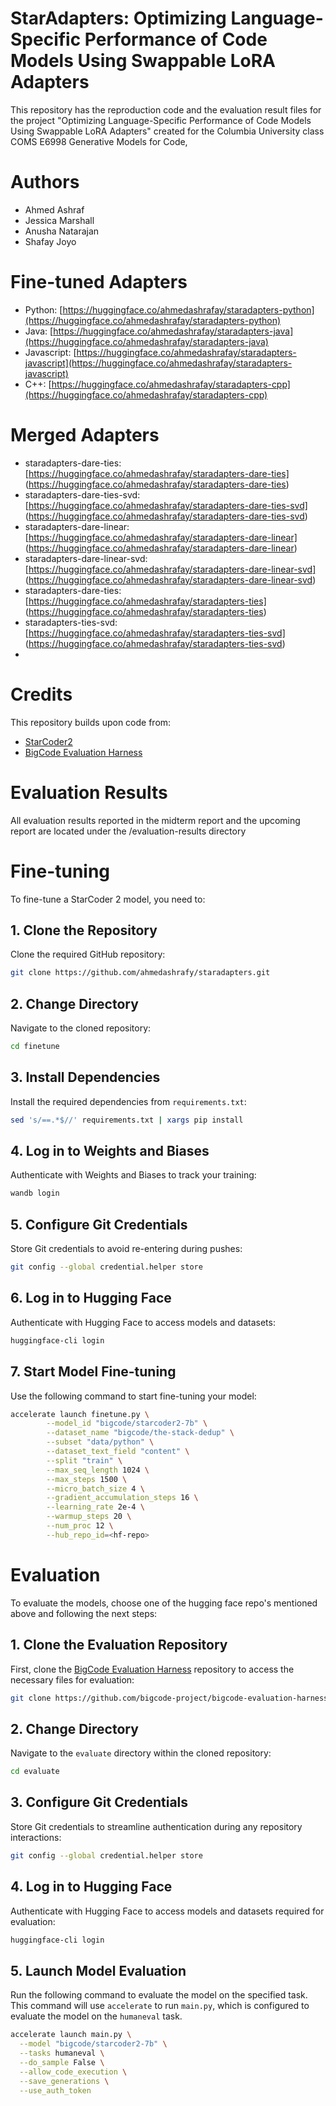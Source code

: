 # StarAdapters: Optimizing Language-Specific Performance of Code Models Using Swappable LoRA Adapters
This repository has the reproduction code and the evaluation result files for the project "Optimizing Language-Specific Performance of Code Models Using Swappable LoRA Adapters" created for the Columbia University class COMS E6998 Generative Models for Code,


# Authors
- Ahmed Ashraf
- Jessica Marshall
- Anusha Natarajan
- Shafay Joyo

# Fine-tuned Adapters
- Python: [https://huggingface.co/ahmedashrafay/staradapters-python](https://huggingface.co/ahmedashrafay/staradapters-python)
- Java: [https://huggingface.co/ahmedashrafay/staradapters-java](https://huggingface.co/ahmedashrafay/staradapters-java)
- Javascript: [https://huggingface.co/ahmedashrafay/staradapters-javascript](https://huggingface.co/ahmedashrafay/staradapters-javascript)
- C++: [https://huggingface.co/ahmedashrafay/staradapters-cpp](https://huggingface.co/ahmedashrafay/staradapters-cpp)

# Merged Adapters
- staradapters-dare-ties: [https://huggingface.co/ahmedashrafay/staradapters-dare-ties] (https://huggingface.co/ahmedashrafay/staradapters-dare-ties)
- staradapters-dare-ties-svd:[https://huggingface.co/ahmedashrafay/staradapters-dare-ties-svd] (https://huggingface.co/ahmedashrafay/staradapters-dare-ties-svd)
- staradapters-dare-linear:[https://huggingface.co/ahmedashrafay/staradapters-dare-linear] (https://huggingface.co/ahmedashrafay/staradapters-dare-linear)
- staradapters-dare-linear-svd:[https://huggingface.co/ahmedashrafay/staradapters-dare-linear-svd] (https://huggingface.co/ahmedashrafay/staradapters-dare-linear-svd)
- staradapters-dare-ties: [https://huggingface.co/ahmedashrafay/staradapters-ties] (https://huggingface.co/ahmedashrafay/staradapters-ties)
- staradapters-ties-svd:[https://huggingface.co/ahmedashrafay/staradapters-ties-svd] (https://huggingface.co/ahmedashrafay/staradapters-ties-svd)
- 
# Credits
This repository builds upon code from:
- [StarCoder2](https://github.com/bigcode-project/starcoder2)
- [BigCode Evaluation Harness](https://github.com/bigcode-project/bigcode-evaluation-harness)

# Evaluation Results
All evaluation results reported in the midterm report and the upcoming report are located under the /evaluation-results directory

# Fine-tuning

To fine-tune a StarCoder 2 model, you need to: 

## 1. Clone the Repository

Clone the required GitHub repository:

```bash
git clone https://github.com/ahmedashrafy/staradapters.git
```

## 2. Change Directory

Navigate to the cloned repository:

```bash
cd finetune
```

## 3. Install Dependencies

Install the required dependencies from `requirements.txt`:

```bash
sed 's/==.*$//' requirements.txt | xargs pip install
```

## 4. Log in to Weights and Biases

Authenticate with Weights and Biases to track your training:

```bash
wandb login
```

## 5. Configure Git Credentials

Store Git credentials to avoid re-entering during pushes:

```bash
git config --global credential.helper store
```

## 6. Log in to Hugging Face

Authenticate with Hugging Face to access models and datasets:

```bash
huggingface-cli login
```

## 7. Start Model Fine-tuning

Use the following command to start fine-tuning your model:

```bash
accelerate launch finetune.py \
        --model_id "bigcode/starcoder2-7b" \
        --dataset_name "bigcode/the-stack-dedup" \
        --subset "data/python" \
        --dataset_text_field "content" \
        --split "train" \
        --max_seq_length 1024 \
        --max_steps 1500 \
        --micro_batch_size 4 \
        --gradient_accumulation_steps 16 \
        --learning_rate 2e-4 \
        --warmup_steps 20 \
        --num_proc 12 \
        --hub_repo_id=<hf-repo>
```


# Evaluation

To evaluate the models, choose one of the hugging face repo's mentioned above and following the next steps:

## 1. Clone the Evaluation Repository

First, clone the [BigCode Evaluation Harness](https://github.com/bigcode-project/bigcode-evaluation-harness) repository to access the necessary files for evaluation:

```bash
git clone https://github.com/bigcode-project/bigcode-evaluation-harness.git
```

## 2. Change Directory

Navigate to the `evaluate` directory within the cloned repository:

```bash
cd evaluate
```

## 3. Configure Git Credentials

Store Git credentials to streamline authentication during any repository interactions:

```bash
git config --global credential.helper store
```

## 4. Log in to Hugging Face

Authenticate with Hugging Face to access models and datasets required for evaluation:

```bash
huggingface-cli login
```

## 5. Launch Model Evaluation

Run the following command to evaluate the model on the specified task. This command will use `accelerate` to run `main.py`, which is configured to evaluate the model on the `humaneval` task.

```bash
accelerate launch main.py \
  --model "bigcode/starcoder2-7b" \
  --tasks humaneval \
  --do_sample False \
  --allow_code_execution \
  --save_generations \
  --use_auth_token
```
